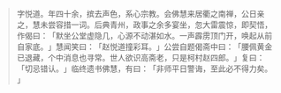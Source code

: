 > 字悦道。年四十余，摈去声色，系心宗教。会佛慧来居衢之南禅，公日亲之，慧未尝容措一词。后典青州，政事之余多宴坐，忽大雷震惊，即契悟，作偈曰：​「默坐公堂虚隐几，心源不动湛如水。一声霹雳顶门开，唤起从前自家底。​」慧闻笑曰：​「赵悦道撞彩耳。​」公尝自题偈斋中曰：​「腰佩黄金已退藏，个中消息也寻常。世人欲识高斋老，只是柯村赵四郎。​」复曰：​「切忌错认。​」临终遗书佛慧，有曰：​「非师平日警诲，至此必不得力矣。​」


